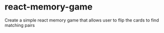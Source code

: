 # react-memory-game
Create a simple react memory game that allows user to flip the cards to find matching pairs
